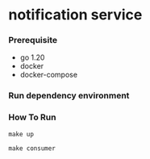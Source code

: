 # notification service

### Prerequisite

- go 1.20
- docker
- docker-compose

### Run dependency environment


### How To Run
```shell
make up
```
```shell
make consumer
```